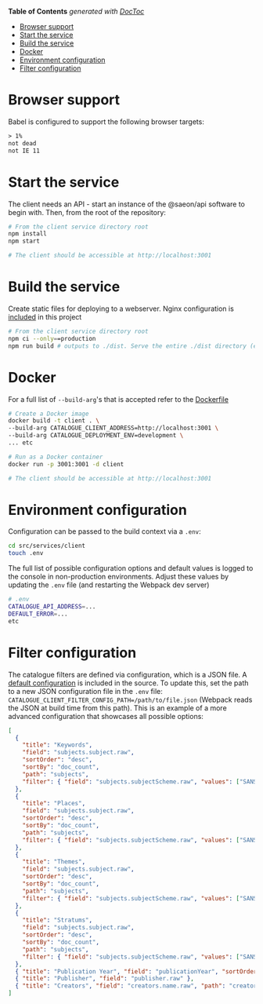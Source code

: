 <!-- START doctoc generated TOC please keep comment here to allow auto update -->
<!-- DON'T EDIT THIS SECTION, INSTEAD RE-RUN doctoc TO UPDATE -->
**Table of Contents**  *generated with [DocToc](https://github.com/thlorenz/doctoc)*

- [Browser support](#browser-support)
- [Start the service](#start-the-service)
- [Build the service](#build-the-service)
- [Docker](#docker)
- [Environment configuration](#environment-configuration)
- [Filter configuration](#filter-configuration)

<!-- END doctoc generated TOC please keep comment here to allow auto update -->

# Browser support
Babel is configured to support the following browser targets:

```txt
> 1%
not dead
not IE 11
```

# Start the service
The client needs an API - start an instance of the @saeon/api software to begin with. Then, from the root of the repository:

```sh
# From the client service directory root
npm install
npm start

# The client should be accessible at http://localhost:3001
```

# Build the service
Create static files for deploying to a webserver. Nginx configuration is [included](nginx) in this project

```sh
# From the client service directory root
npm ci --only==production
npm run build # outputs to ./dist. Serve the entire ./dist directory (entry point is index.html)
```

# Docker

For a full list of `--build-arg`'s that is accepted refer to the [Dockerfile](Dockerfile)

```sh
# Create a Docker image
docker build -t client . \
--build-arg CATALOGUE_CLIENT_ADDRESS=http://localhost:3001 \
--build-arg CATALOGUE_DEPLOYMENT_ENV=development \
... etc

# Run as a Docker container
docker run -p 3001:3001 -d client

# The client should be accessible at http://localhost:3001
```

# Environment configuration

Configuration can be passed to the build context via a `.env`:

```sh
cd src/services/client
touch .env
```
The full list of possible configuration options and default values is logged to the console in non-production environments. Adjust these values by updating the `.env` file (and restarting the Webpack dev server)

```sh
# .env
CATALOGUE_API_ADDRESS=...
DEFAULT_ERROR=...
etc
```

# Filter configuration
The catalogue filters are defined via configuration, which is a JSON file. A [default configuration](default-filter-config.json) is included in the source. To update this, set the path to a new JSON configuration file in the `.env` file: `CATALOGUE_CLIENT_FILTER_CONFIG_PATH=/path/to/file.json` (Webpack reads the JSON at build time from this path). This is an example of a more advanced configuration that showcases all possible options:

```json
[
  {
    "title": "Keywords",
    "field": "subjects.subject.raw",
    "sortOrder": "desc",
    "sortBy": "doc_count",
    "path": "subjects",
    "filter": { "field": "subjects.subjectScheme.raw", "values": ["SANS1878 keywordType general"] }
  },
  {
    "title": "Places",
    "field": "subjects.subject.raw",
    "sortOrder": "desc",
    "sortBy": "doc_count",
    "path": "subjects",
    "filter": { "field": "subjects.subjectScheme.raw", "values": ["SANS1878 keywordType place"] }
  },
  {
    "title": "Themes",
    "field": "subjects.subject.raw",
    "sortOrder": "desc",
    "sortBy": "doc_count",
    "path": "subjects",
    "filter": { "field": "subjects.subjectScheme.raw", "values": ["SANS1878 keywordType theme"] }
  },
  {
    "title": "Stratums",
    "field": "subjects.subject.raw",
    "sortOrder": "desc",
    "sortBy": "doc_count",
    "path": "subjects",
    "filter": { "field": "subjects.subjectScheme.raw", "values": ["SANS1878 keywordType stratum"] }
  },
  { "title": "Publication Year", "field": "publicationYear", "sortOrder": "desc" },
  { "title": "Publisher", "field": "publisher.raw" },
  { "title": "Creators", "field": "creators.name.raw", "path": "creators" }
]
```